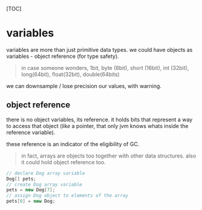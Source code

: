 [TOC]

# variables

variables are more than just primitive data types. we could have objects as variables - object reference (for type safety).

> in case someone wonders, 1bit, byte (8bit), short (16bit), int (32bit), long(64bit), float(32bit), double(64bits)

we can downsample / lose precision our values, with warning.

## object reference

there is no object variables, its reference. it holds bits that represent a way to access that object (*like* a pointer, that only jvm knows whats inside the reference variable).

these reference is an indicator of the eligibility of GC.

> in fact, arrays are objects too together with other data structures. also it could hold object reference too.

```java
// declare Dog array variable
Dog[] pets;
// create Dog array variable
pets = new Dog[7];
// assign Dog object to elements of the array
pets[0] = new Dog;
```

